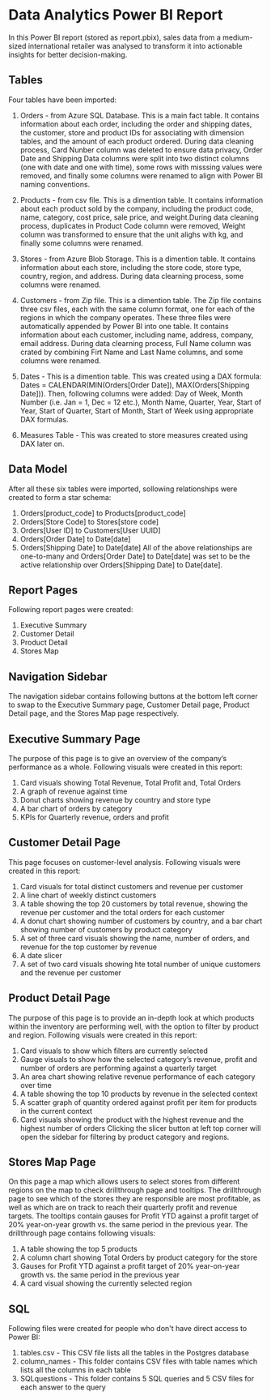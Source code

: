 # Data Analytics Power BI Report
In this Power BI report (stored as report.pbix), sales data from a medium-sized international retailer was analysed 
to transform it into actionable insights for better decision-making.

## Tables
Four tables have been imported:
1. Orders - from Azure SQL Database. This is a main fact table. It contains information
            about each order, including the order and shipping dates, the customer, store
            and product IDs for associating with dimension tables, and the amount of each
            product ordered. During data cleaning process, Card Nunber column was deleted
            to ensure data privacy, Order Date and Shipping Data columns were split into
            two distinct columns (one with date and one with time), some rows with misssing
            values were removed, and finally some columns were renamed to align with Power
            BI naming conventions.
   
2. Products - from csv file. This is a dimention table. It contains information about each
              product sold by the company, including the product code, name, category, cost
              price, sale price, and weight.During data cleaning process, duplicates in
              Product Code column were removed, Weight column was transformed to ensure that
              the unit alighs with kg, and finally some columns were renamed.

3. Stores - from Azure Blob Storage. This is a dimention table. It contains information about
            each store, including the store code, store type, country, region, and address.
            During data clearning process, some columns were renamed.

4. Customers - from Zip file. This is a dimention table. The Zip file contains three csv files,
               each with the same column format, one for each of the regions in which the company
               operates. These three files were automatically appended by Power BI into one table.
               It contains information about each customer, including name, address, company,
               email address. During data clearning process, Full Name column was crated by
               combining Firt Name and Last Name columns, and some columns were renamed.

5. Dates - This is a dimention table. This was created using a DAX formula:
           Dates = CALENDAR(MIN(Orders[Order Date]), MAX(Orders[Shipping Date])). Then, following
           columns were added: Day of Week, Month Number (i.e. Jan = 1, Dec = 12 etc.),
           Month Name, Quarter, Year, Start of Year, Start of Quarter, Start of Month, Start of Week
           using appropriate DAX formulas.

6. Measures Table - This was created to store measures created using DAX later on.


## Data Model
After all these six tables were imported, sollowing relationships were created to form a star schema:
1. Orders[product_code] to Products[product_code]
2. Orders[Store Code] to Stores[store code]
3. Orders[User ID] to Customers[User UUID]
4. Orders[Order Date] to Date[date]
5. Orders[Shipping Date] to Date[date]
All of the above relationships are one-to-many and Orders[Order Date] to Date[date] was set to be the
active relationship over Orders[Shipping Date] to Date[date].


## Report Pages
Following report pages were created:
1. Executive Summary
2. Customer Detail
3. Product Detail
4. Stores Map


## Navigation Sidebar
The navigation sidebar contains following buttons at the bottom left corner to swap to the Executive Summary
page, Customer Detail page, Product Detail page, and the Stores Map page respectively.

## Executive Summary Page
The purpose of this page is to give an overview of the company’s performance as a whole. Following visuals were created in this report:
1. Card visuals showing Total Revenue, Total Profit and, Total Orders
2. A graph of revenue against time
3. Donut charts showing revenue by country and store type
4. A bar chart of orders by category
5. KPIs for Quarterly revenue, orders and profit

## Customer Detail Page
This page focuses on customer-level analysis. Following visuals were created in this report:
1. Card visuals for total distinct customers and revenue per customer
2. A line chart of weekly distinct customers
3. A table showing the top 20 customers by total revenue, showing the revenue per customer and the total orders for each customer
4. A donut chart showing number of customers by country, and a bar chart showing number of customers by product category
5. A set of three card visuals showing the name, number of orders, and revenue for the top customer by revenue
6. A date slicer
7. A set of two card visuals showing hte total number of unique customers and the revenue per customer


## Product Detail Page
The purpose of this page is to provide an in-depth look at which products within the inventory are performing well, with the option 
to filter by product and region.
Following visuals were created in this report:
1. Card visuals to show which filters are currently selected
2. Gauge visuals to show how the selected category’s revenue, profit and number of orders are performing against a quarterly target
3. An area chart showing relative revenue performance of each category over time
4. A table showing the top 10 products by revenue in the selected context
5. A scatter graph of quantity ordered against profit per item for products in the current context
6. Card visuals showing the product with the highest revenue and the highest number of orders
Clicking the slicer button at left top corner will open the sidebar for filtering by product category and regions.


## Stores Map Page
On this page a map which allows users to select stores from different regions on the map to check drillthrough page and tooltips.
The drillthrough page to see which of the stores they are responsible are most profitable, as well as which are on track to reach 
their quarterly profit and revenue targets. The tooltips contain gauses for Profit YTD against a profit target of 20% year-on-year 
growth vs. the same period in the previous year.
The drillthrough page contains following visuals:
1. A table showing the top 5 products
2. A column chart showing Total Orders by product category for the store
3. Gauses for Profit YTD against a profit target of 20% year-on-year growth vs. the same period in the previous year
4. A card visual showing the currently selected region


## SQL
Following files were created for people who don't have direct access to Power BI:
1. tables.csv - This CSV file lists all the tables in the Postgres database
2. column_names - This folder contains CSV files with table names which lists
                  all the columns in each table
3. SQLquestions - This folder contains 5 SQL queries and 5 CSV files for each answer to the query
